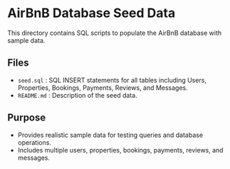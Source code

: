 # AirBnB Database Seed Data

This directory contains SQL scripts to populate the AirBnB database with sample data.

## Files
- `seed.sql` : SQL INSERT statements for all tables including Users, Properties, Bookings, Payments, Reviews, and Messages.
- `README.md` : Description of the seed data.

## Purpose
- Provides realistic sample data for testing queries and database operations.
- Includes multiple users, properties, bookings, payments, reviews, and messages.
